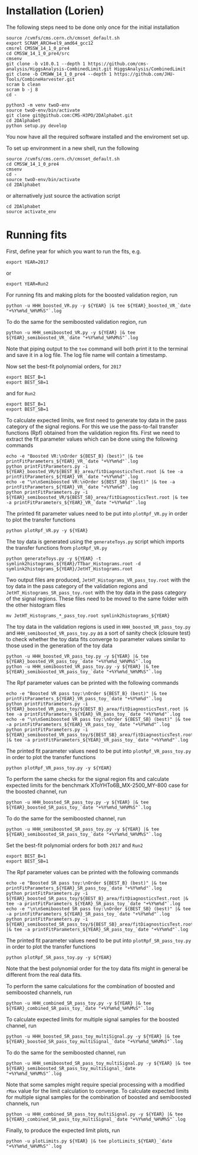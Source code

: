 # Installation (Lorien)

The following steps need to be done only once for the initial installation
```
source /cvmfs/cms.cern.ch/cmsset_default.sh
export SCRAM_ARCH=el9_amd64_gcc12
cmsrel CMSSW_14_1_0_pre4
cd CMSSW_14_1_0_pre4/src
cmsenv
git clone -b v10.0.1 --depth 1 https://github.com/cms-analysis/HiggsAnalysis-CombinedLimit.git HiggsAnalysis/CombinedLimit
git clone -b CMSWW_14_1_0_pre4 --depth 1 https://github.com/JHU-Tools/CombineHarvester.git
scram b clean
scram b -j 8
cd -

python3 -m venv twoD-env
source twoD-env/bin/activate
git clone git@github.com:CMS-H3PO/2DAlphabet.git
cd 2DAlphabet
python setup.py develop
```
You now have all the required software installed and the enviroment set up.

To set up environment in a new shell, run the following
```
source /cvmfs/cms.cern.ch/cmsset_default.sh
cd CMSSW_14_1_0_pre4
cmsenv
cd -
source twoD-env/bin/activate
cd 2DAlphabet
```
or alternatively just source the activation script
```
cd 2DAlphabet
source activate_env
```

# Running fits

First, define year for which you want to run the fits, e.g.
```
export YEAR=2017
```
or
```
export YEAR=Run2
```
For running fits and making plots for the boosted validation region, run
```
python -u HHH_boosted_VR.py -y ${YEAR} |& tee ${YEAR}_boosted_VR_`date "+%Y%m%d_%H%M%S"`.log
```
To do the same for the semiboosted validation region, run
```
python -u HHH_semiboosted_VR.py -y ${YEAR} |& tee ${YEAR}_semiboosted_VR_`date "+%Y%m%d_%H%M%S"`.log
```
Note that piping output to the `tee` command will both print it to the terminal and save it in a log file. The log file name will contain a timestamp.

Now set the best-fit polynomial orders, for `2017`
```
export BEST_B=1
export BEST_SB=1
```
and for `Run2`
```
export BEST_B=1
export BEST_SB=1
```
To calculate expected limits, we first need to generate toy data in the pass category of the signal regions. For this we use the pass-to-fail transfer functions (Rpf) obtained from the validation region fits. First we need to extract the fit parameter values which can be done using the following commands
```
echo -e "Boosted VR:\nOrder ${BEST_B} (best)" |& tee printFitParameters_${YEAR}_VR_`date "+%Y%m%d"`.log
python printFitParameters.py -i ${YEAR}_boosted_VR/${BEST_B}_area/fitDiagnosticsTest.root |& tee -a printFitParameters_${YEAR}_VR_`date "+%Y%m%d"`.log
echo -e "\n\nSemiboosted VR:\nOrder ${BEST_SB} (best)" |& tee -a printFitParameters_${YEAR}_VR_`date "+%Y%m%d"`.log
python printFitParameters.py -i ${YEAR}_semiboosted_VR/${BEST_SB}_area/fitDiagnosticsTest.root |& tee -a printFitParameters_${YEAR}_VR_`date "+%Y%m%d"`.log
```
The printed fit parameter values need to be put into `plotRpf_VR.py` in order to plot the transfer functions
```
python plotRpf_VR.py -y ${YEAR}
```
The toy data is generated using the `generateToys.py` script which imports the transfer functions from `plotRpf_VR.py`
```
python generateToys.py -y ${YEAR} -t symlink2histograms_${YEAR}/TTbar_Histograms.root -d symlink2histograms_${YEAR}/JetHT_Histograms.root
```
Two output files are produced, `JetHT_Histograms_VR_pass_toy.root` with the toy data in the pass category of the validation regions and `JetHT_Histograms_SR_pass_toy.root` with the toy data in the pass category of the signal regions. These files need to be moved to the same folder with the other histogram files
```
mv JetHT_Histograms_*_pass_toy.root symlink2histograms_${YEAR}
```
The toy data in the validation regions is used in `HHH_boosted_VR_pass_toy.py` and `HHH_semiboosted_VR_pass_toy.py` as a sort of sanity check (closure test) to check whether the toy data fits converge to parameter values similar to those used in the generation of the toy data
```
python -u HHH_boosted_VR_pass_toy.py -y ${YEAR} |& tee ${YEAR}_boosted_VR_pass_toy_`date "+%Y%m%d_%H%M%S"`.log
python -u HHH_semiboosted_VR_pass_toy.py -y ${YEAR} |& tee ${YEAR}_semiboosted_VR_pass_toy_`date "+%Y%m%d_%H%M%S"`.log
```
The Rpf parameter values can be printed with the following commands
```
echo -e "Boosted VR pass toy:\nOrder ${BEST_B} (best)" |& tee printFitParameters_${YEAR}_VR_pass_toy_`date "+%Y%m%d"`.log
python printFitParameters.py -i ${YEAR}_boosted_VR_pass_toy/${BEST_B}_area/fitDiagnosticsTest.root |& tee -a printFitParameters_${YEAR}_VR_pass_toy_`date "+%Y%m%d"`.log
echo -e "\n\nSemiboosted VR pass toy:\nOrder ${BEST_SB} (best)" |& tee -a printFitParameters_${YEAR}_VR_pass_toy_`date "+%Y%m%d"`.log
python printFitParameters.py -i ${YEAR}_semiboosted_VR_pass_toy/${BEST_SB}_area/fitDiagnosticsTest.root |& tee -a printFitParameters_${YEAR}_VR_pass_toy_`date "+%Y%m%d"`.log
```
The printed fit parameter values need to be put into `plotRpf_VR_pass_toy.py` in order to plot the transfer functions
```
python plotRpf_VR_pass_toy.py -y ${YEAR}
```

To perform the same checks for the signal region fits and calculate expected limits for the benchmark XToYHTo6B_MX-2500_MY-800 case for the boosted channel, run
```
python -u HHH_boosted_SR_pass_toy.py -y ${YEAR} |& tee ${YEAR}_boosted_SR_pass_toy_`date "+%Y%m%d_%H%M%S"`.log
```
To do the same for the semiboosted channel, run
```
python -u HHH_semiboosted_SR_pass_toy.py -y ${YEAR} |& tee ${YEAR}_semiboosted_SR_pass_toy_`date "+%Y%m%d_%H%M%S"`.log
```
Set the best-fit polynomial orders for both `2017` and `Run2`
```
export BEST_B=1
export BEST_SB=1
```
The Rpf parameter values can be printed with the following commands
```
echo -e "Boosted SR pass toy:\nOrder ${BEST_B} (best)" |& tee printFitParameters_${YEAR}_SR_pass_toy_`date "+%Y%m%d"`.log
python printFitParameters.py -i ${YEAR}_boosted_SR_pass_toy/${BEST_B}_area/fitDiagnosticsTest.root |& tee -a printFitParameters_${YEAR}_SR_pass_toy_`date "+%Y%m%d"`.log
echo -e "\n\nSemiboosted SR pass toy:\nOrder ${BEST_SB} (best)" |& tee -a printFitParameters_${YEAR}_SR_pass_toy_`date "+%Y%m%d"`.log
python printFitParameters.py -i ${YEAR}_semiboosted_SR_pass_toy/${BEST_SB}_area/fitDiagnosticsTest.root |& tee -a printFitParameters_${YEAR}_SR_pass_toy_`date "+%Y%m%d"`.log
```
The printed fit parameter values need to be put into `plotRpf_SR_pass_toy.py` in order to plot the transfer functions
```
python plotRpf_SR_pass_toy.py -y ${YEAR}
```
Note that the best polynomial order for the toy data fits might in general be different from the real data fits.

To perform the same calculations for the combination of boosted and semiboosted channels, run
```
python -u HHH_combined_SR_pass_toy.py -y ${YEAR} |& tee ${YEAR}_combined_SR_pass_toy_`date "+%Y%m%d_%H%M%S"`.log
```
To calculate expected limits for multiple signal samples for the boosted channel, run
```
python -u HHH_boosted_SR_pass_toy_multiSignal.py -y ${YEAR} |& tee ${YEAR}_boosted_SR_pass_toy_multiSignal_`date "+%Y%m%d_%H%M%S"`.log
```
To do the same for the semiboosted channel, run
```
python -u HHH_semiboosted_SR_pass_toy_multiSignal.py -y ${YEAR} |& tee ${YEAR}_semiboosted_SR_pass_toy_multiSignal_`date "+%Y%m%d_%H%M%S"`.log
```
Note that some samples might require special processing with a modified `rMax` value for the limit calculation to converge. To calculate expected limits for multiple signal samples for the combination of boosted and semiboosted channels, run
```
python -u HHH_combined_SR_pass_toy_multiSignal.py -y ${YEAR} |& tee ${YEAR}_combined_SR_pass_toy_multiSignal_`date "+%Y%m%d_%H%M%S"`.log
```
Finally, to produce the expected limit plots, run
```
python -u plotLimits.py ${YEAR} |& tee plotLimits_${YEAR}_`date "+%Y%m%d_%H%M%S"`.log
```
